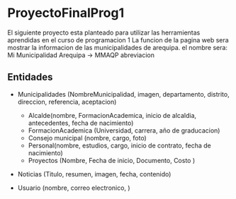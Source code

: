 # ProyectoFinalProg1
El siguiente proyecto esta planteado para utilizar las herramientas aprendidas en el curso de programacion 1
La funcion de la pagina web sera mostrar la informacion de las municipalidades de arequipa. 
el nombre sera: Mi Municipalidad Arequipa -> MMAQP abreviacion


## Entidades
- Municipalidades (NombreMunicipalidad, imagen, departamento, distrito, direccion, referencia, aceptacion)
    - Alcalde(nombre, FormacionAcademica, inicio de alcaldia, antecedentes, fecha de nacimiento)
    - FormacionAcademica (Universidad, carrera, año de graducacion)
    - Consejo municipal (nombre, cargo, foto)
    - Personal(nombre, estudios, cargo, inicio de contrato, fecha de nacimiento)
    - Proyectos (Nombre, Fecha de inicio, Documento, Costo )

- Noticias (Titulo, resumen, imagen, fecha, contenido)
- Usuario (nombre, correo electronico, )